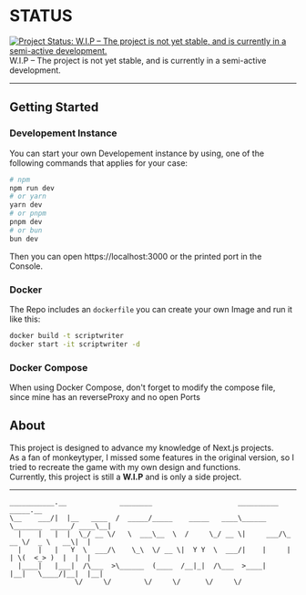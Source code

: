 # STATUS
[![Project Status: W.I.P – The project is not yet stable, and is currently in a semi-active development.](https://www.repostatus.org/badges/latest/wip.svg)]() </br>
W.I.P – The project is not yet stable, and is currently in a semi-active development.

---

## Getting Started

### Developement Instance

You can start your own Developement instance by using, one of the following commands that applies for your case:
```bash
# npm
npm run dev
# or yarn
yarn dev
# or pnpm
pnpm dev
# or bun
bun dev
```
Then you can open https://localhost:3000 or the printed port in the Console.

### Docker

The Repo includes an `dockerfile` you can create your own Image and run it like this:
```bash
docker build -t scriptwriter
docker start -it scriptwriter -d
```

### Docker Compose
When using Docker Compose, don't forget to modify the compose file, since mine has an reverseProxy and no open Ports

## About

This project is designed to advance my knowledge of Next.js projects. </br>
As a fan of monkeytyper, I missed some features in the original version, so I tried to recreate the game with my own design and functions. </br>
Currently, this project is still a **W.I.P** and is only a side project.

---

```text
___________.__             ________                     __________                _____.__ 
\__    ___/|  |__   ____  /  _____/_____    _____   ____\______   \_______  _____/ ____\__|
  |    |   |  |  \_/ __ \/   \  ___\__  \  /     \_/ __ \|     ___/\_  __ \/  _ \   __\|  |
  |    |   |   Y  \  ___/\    \_\  \/ __ \|  Y Y  \  ___/|    |     |  | \(  <_> )  |  |  |
  |____|   |___|  /\___  >\______  (____  /__|_|  /\___  >____|     |__|   \____/|__|  |__|
                \/     \/        \/     \/      \/     \/
```
